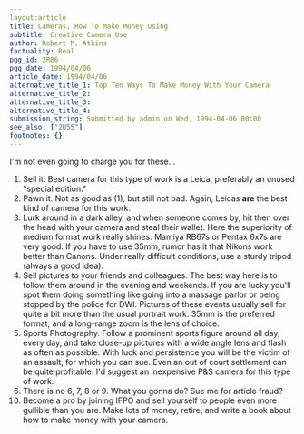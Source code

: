 ```yaml
---
layout:article
title: Cameras, How To Make Money Using
subtitle: Creative Camera Use
author: Robert M. Atkins
factuality: Real
pgg_id: 2R86
pgg_date: 1994/04/06
article_date: 1994/04/06
alternative_title_1: Top Ten Ways To Make Money With Your Camera
alternative_title_2: 
alternative_title_3: 
alternative_title_4: 
submission_string: Submitted by admin on Wed, 1994-04-06 00:00
see_also: ["2U55"]
footnotes: {}
---
```

<div>
<p>I'm not even going to charge you for these...</p>
<ol>
<li value="1">Sell it. Best camera for this type of work is a Leica, preferably an unused "special edition."</li>
<li value="2">Pawn it. Not as good as (1), but still not bad. Again, Leicas <strong>are</strong> the best kind of camera for this work.</li>
<li value="3">Lurk around in a dark alley, and when someone comes by, hit then over the head with your camera and steal their wallet. Here the superiority of medium format work really shines. Mamiya RB67s or Pentax 6x7s are very good. If you have to use 35mm, rumor has it that Nikons work better than Canons. Under really difficult conditions, use a sturdy tripod (always a good idea).</li>
<li value="4">Sell pictures to your friends and colleagues. The best way here is to follow them around in the evening and weekends. If you are lucky you'll spot them doing something like going into a massage parlor or being stopped by the police for DWI. Pictures of these events usually sell for quite a bit more than the usual portrait work. 35mm is the preferred format, and a long-range zoom is the lens of choice.</li>
<li value="5">Sports Photography. Follow a prominent sports figure around all day, every day, and take close-up pictures with a wide angle lens and flash as often as possible. With luck and persistence you will be the victim of an assault, for which you can sue. Even an out of court settlement can be quite profitable. I'd suggest an inexpensive P&amp;S camera for this type of work.</li>
<li value="6">There is no 6, 7, 8 or 9. What you gonna do? Sue me for article fraud?</li>
<li value="10">Become a pro by joining IFPO and sell yourself to people even more gullible than you are. Make lots of money, retire, and write a book about how to make money with your camera.</li>
</ol>
</div>
